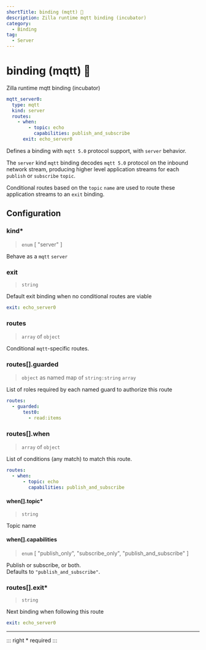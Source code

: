 ```yaml
---
shortTitle: binding (mqtt) 🚧
description: Zilla runtime mqtt binding (incubator)
category:
  - Binding
tag:
  - Server
---
```


# binding (mqtt) 🚧

Zilla runtime mqtt binding (incubator)

```yaml {2}
mqtt_server0:
  type: mqtt
  kind: server
  routes:
    - when:
        - topic: echo
          capabilities: publish_and_subscribe
      exit: echo_server0
```

Defines a binding with `mqtt 5.0` protocol support, with `server` behavior.

The `server` kind `mqtt` binding decodes `mqtt 5.0` protocol on the inbound network stream, producing higher level application streams for each `publish` or `subscribe` `topic`.

Conditional routes based on the `topic` `name` are used to route these application streams to an `exit` binding.

## Configuration

### kind\*

> `enum` [ "server" ]

Behave as a `mqtt` `server`

### exit

> `string`

Default exit binding when no conditional routes are viable

```yaml
exit: echo_server0
```

### routes

> `array` of `object`

Conditional `mqtt`-specific routes.

### routes[].guarded

> `object` as named map of `string:string` `array`

List of roles required by each named guard to authorize this route

```yaml
routes:
  - guarded:
      test0:
        - read:items
```

### routes[].when

> `array` of `object`

List of conditions (any match) to match this route.

```yaml
routes:
  - when:
      - topic: echo
        capabilities: publish_and_subscribe
```

#### when[].topic\*

> `string`

Topic name

#### when[].capabilities

> `enum` [ "publish_only", "subscribe_only", "publish_and_subscribe" ]

Publish or subscribe, or both.\
Defaults to `"publish_and_subscribe"`.

### routes[].exit\*

> `string`

Next binding when following this route

```yaml
exit: echo_server0
```

---

::: right
\* required
:::
